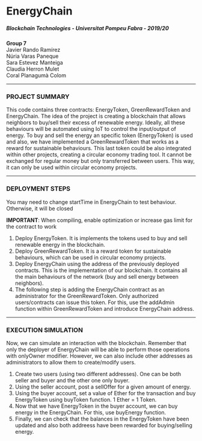 # EnergyChain
##### *Blockchain Technologies - Universitat Pompeu Fabra - 2019/20*<br>

**Group 7**<br>
Javier Rando Ramírez<br>
Núria Varas Paneque<br>
Sara Estevez Manteiga<br>
Claudia Herron Mulet<br>
Coral Planagumà Colom<br>

---


### **PROJECT SUMMARY**
This code contains three contracts: EnergyToken, GreenRewardToken and EnergyChain.
The idea of the project is creating a blockchain that allows neighbors to buy/sell their excess of renewable energy. Ideally, all these
behaviours will be automated using IoT to control the input/output of energy. To buy and sell the energy an specific token (EnergyToken) 
is used and also, we have implemented a GreenRewardToken that works as a reward for sustainable behaviours. This last token could be
also integrated within other projects, creating a circular economy trading tool. It cannot be exchanged for regular money but only 
transferred between users. This way, it can only be used within circular economy projects.

---

### **DEPLOYMENT STEPS**

You may need to change startTime in EnergyChain to test behaviour. Otherwise, it will be closed

**IMPORTANT**: When compiling, enable optimization or increase gas limit for the contract to work

1. Deploy EnergyToken. It is implements the tokens used to buy and sell renewable energy in the blockchain.
2. Deploy GreenRewardToken. It is a reward token for sustainable behaviours, which can be used in circular economy projects.
3. Deploy EnergyChain using the address of the previously deployed contracts. This is the implementation of our blockchain. 
   It contains all the main behaviours of the network (buy and sell energy between neighbors).
4. The following step is adding the EnergyChain contract as an administrator for the GreenRewardToken. Only authorized users/contracts
   can issue this token. For this, use the addAdmin function within GreenRewardToken and introduce EnergyChain address.
   
---

### **EXECUTION SIMULATION**
Now, we can simulate an interaction with the blockchain. Remember that only the deployer of EnergyChain will be able to perform those operations
with onlyOwner modifier. However, we can also include other addresses as administrators to allow them to create/modify users.

1. Create two users (using two different addresses). One can be both seller and buyer and the other one only buyer.
2. Using the seller account, post a sellOffer for a given amount of energy.
3. Using the buyer account, set a value of Ether for the transaction and buy EnergyToken using buyToken function. 1 Ether = 1 Token.
4. Now that we have EnergyToken in the buyer account, we can buy energy in the EnergyChain. For this, use buyEnergy function.
5. Finally, we can check that the balances in the EnergyToken have been updated and also both addreess have been rewarded for 
   buying/selling energy.
